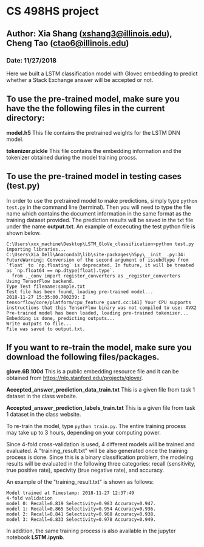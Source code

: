 # CS 498HS project

## Author: Xia Shang (xshang3@illinois.edu), Cheng Tao (ctao6@illinois.edu)
### Date: 11/27/2018



Here we built a LSTM classification model with Glovec embedding to predict whether a Stack Exchange answer will be accepted or not.


To use the pre-trained model, make sure you have the the following files in the current directory:
---

**model.h5** This file contains the pretrained weights for the LSTM DNN model.

**tokenizer.pickle** This file contains the embedding information and the tokenizer obtained during the  model training procss.

To use the pre-trained model in testing cases (test.py)
---
In order to use the pretrained model to make predictions, simply type ```python test.py``` in the command line (terminal).  Then you will need to type the file name which contains the document information in the same format as the training dataset provided.  The prediction results will be saved in the txt file under the name **output.txt**.  An example of excecuting the test python file is shown below.

```
C:\Users\xxx_machine\Desktop\LSTM_GloVe_classification>python test.py
importing libraries...
C:\Users\Xia_Dell\Anaconda3\lib\site-packages\h5py\__init__.py:34: FutureWarning: Conversion of the second argument of issubdtype from `float` to `np.floating` is deprecated. In future, it will be treated as `np.float64 == np.dtype(float).type`.
  from ._conv import register_converters as _register_converters
Using TensorFlow backend.
Type Test filename:sample.txt
Test file has been found, loading pre-trained model...
2018-11-27 15:35:00.700239: I tensorflow/core/platform/cpu_feature_guard.cc:141] Your CPU supports instructions that this TensorFlow binary was not compiled to use: AVX2
Pre-trained model has been loaded, loading pre-trained tokenizer...
Embedding is done, predicting outputs...
Write outputs to file...
File was saved to output.txt.
```

If you want to re-train the model, make sure you download the following files/packages.
---

**glove.6B.100d** This is a public embedding resource file and it can be obtained from https://nlp.stanford.edu/projects/glove/.

**Accepted_answer_prediction_data_train.txt** This is a given file from task 1 dataset in the class website.

**Accepted_answer_prediction_labels_train.txt** This is a given file from task 1 dataset in the class website.

To re-train the model, type ```python train.py```.
The entire training process may take up to 3 hours, depending on your computing power.

Since 4-fold cross-validation is used, 4 different models will be trained and evaluated. A "training_result.txt" will be also generated once the training process is done.  Since this is a binary classification problem, the modeling results will be evaluated in the following three categories: recall (sensitivity, true positive rate), specivity (true negative rate), and accuracy.

An example of the "training_result.txt" is shown as follows:

```
Model trained at Timestamp: 2018-11-27 12:37:49
4-fold validation
model 0: Recall=0.819 Selectivity=0.983 Accuracy=0.947.
model 1: Recall=0.865 Selectivity=0.954 Accuracy=0.936.
model 2: Recall=0.841 Selectivity=0.968 Accuracy=0.938.
model 3: Recall=0.833 Selectivity=0.978 Accuracy=0.949.
```
In addition, the same training process is also available in the jupyter notebook **LSTM.ipynb**.
